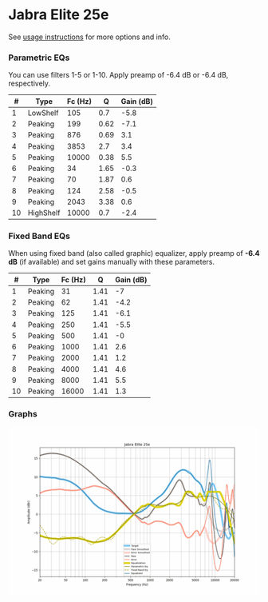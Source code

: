 # Jabra Elite 25e
See [usage instructions](https://github.com/jaakkopasanen/AutoEq#usage) for more options and info.

### Parametric EQs
You can use filters 1-5 or 1-10. Apply preamp of -6.4 dB or -6.4 dB, respectively.

|   # | Type      |   Fc (Hz) |    Q |   Gain (dB) |
|-----|-----------|-----------|------|-------------|
|   1 | LowShelf  |       105 | 0.7  |        -5.8 |
|   2 | Peaking   |       199 | 0.62 |        -7.1 |
|   3 | Peaking   |       876 | 0.69 |         3.1 |
|   4 | Peaking   |      3853 | 2.7  |         3.4 |
|   5 | Peaking   |     10000 | 0.38 |         5.5 |
|   6 | Peaking   |        34 | 1.65 |        -0.3 |
|   7 | Peaking   |        70 | 1.87 |         0.6 |
|   8 | Peaking   |       124 | 2.58 |        -0.5 |
|   9 | Peaking   |      2043 | 3.38 |         0.6 |
|  10 | HighShelf |     10000 | 0.7  |        -2.4 |

### Fixed Band EQs
When using fixed band (also called graphic) equalizer, apply preamp of **-6.4 dB** (if available) and set gains manually with these parameters.

|   # | Type    |   Fc (Hz) |    Q |   Gain (dB) |
|-----|---------|-----------|------|-------------|
|   1 | Peaking |        31 | 1.41 |        -7   |
|   2 | Peaking |        62 | 1.41 |        -4.2 |
|   3 | Peaking |       125 | 1.41 |        -6.1 |
|   4 | Peaking |       250 | 1.41 |        -5.5 |
|   5 | Peaking |       500 | 1.41 |        -0   |
|   6 | Peaking |      1000 | 1.41 |         2.6 |
|   7 | Peaking |      2000 | 1.41 |         1.2 |
|   8 | Peaking |      4000 | 1.41 |         4.6 |
|   9 | Peaking |      8000 | 1.41 |         5.5 |
|  10 | Peaking |     16000 | 1.41 |         1.3 |

### Graphs
![](./Jabra%20Elite%2025e.png)
